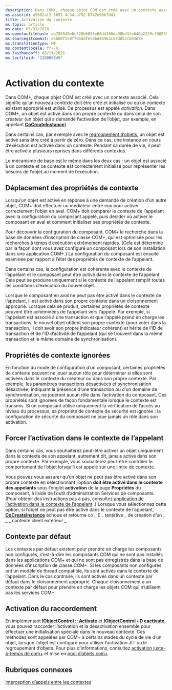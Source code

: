 ```yaml
---
description: Dans COM+, chaque objet COM est créé avec un contexte associé.
ms.assetid: e5602af2-5852-4c34-a792-6742e90b7d41
title: Activation du contexte
ms.topic: article
ms.date: 05/31/2018
ms.openlocfilehash: ab785040e6cf28b609fe80d4160da90bd3fe640b2229cf982993c8573378e4bb
ms.sourcegitcommit: e6600f550f79bddfe58bd4696ac50dd52cb03d7e
ms.translationtype: MT
ms.contentlocale: fr-FR
ms.lasthandoff: 08/11/2021
ms.locfileid: "120096849"
---
```

# <a name="context-activation"></a>Activation du contexte

Dans COM+, chaque objet COM est créé avec un contexte associé. Cela signifie qu’un nouveau contexte doit être créé et initialisé ou qu’un contexte existant approprié est utilisé. Ce processus est appelé *activation*. Dans COM+, un objet est activé dans son propre contexte ou dans celui de son créateur (un objet qui a demandé l’activation de l’objet, par exemple, en appelant [**CoCreateInstance**](/windows/desktop/api/combaseapi/nf-combaseapi-cocreateinstance)).

Dans certains cas, par exemple avec le [regroupement d’objets](com--object-pooling.md), un objet est activé sans être créé à partir de zéro. Dans ce cas, une instance en cours d’exécution est activée dans un contexte. Pendant sa durée de vie, il peut être activé à plusieurs reprises dans différents contextes.

Le mécanisme de base est le même dans les deux cas : un objet est associé à un contexte et ce contexte est correctement initialisé pour représenter les besoins de l’objet au moment de l’exécution.

## <a name="flowing-of-context-properties"></a>Déplacement des propriétés de contexte

Lorsqu’un objet est activé en réponse à une demande de création d’un autre objet, COM+ doit effectuer un médiateur entre eux pour activer correctement l’objet en aval. COM+ doit comparer le contexte de l’appelant avec la configuration du composant appelé, puis décider où activer le composant en aval et comment initialiser ses propriétés de contexte.

Pour découvrir la configuration du composant, COM+ le recherche dans la base de données d’inscription de classe COM+, qui est optimisée pour les recherches à temps d’exécution extrêmement rapides. (Cela est déterminé par la façon dont vous avez configuré un composant lors de son installation dans une application COM+.) La configuration du composant est ensuite examinée par rapport à l’état des propriétés de contexte de l’appelant.

Dans certains cas, la configuration est cohérente avec le contexte de l’appelant et le composant peut être activé dans le contexte de l’appelant. Cela peut se produire uniquement si le contexte de l’appelant remplit toutes les conditions d’exécution du nouvel objet.

Lorsque le composant en aval ne peut pas être activé dans le contexte de l’appelant, il est activé dans son propre contexte dans un cloisonnement approprié. Lorsque cela se produit, certaines propriétés de contexte peuvent être acheminées de l’appelant vers l’appelé. Par exemple, si l’appelant est associé à une transaction et que l’appelé prend en charge les transactions, le nouvel objet obtient son propre contexte (pour voter dans la transaction, il doit avoir son propre indicateur cohérent) et hérite de l’ID de transaction et de l’ID d’activité de l’appelant (qui se trouvent dans la même transaction et le même domaine de synchronisation).

## <a name="ignored-context-properties"></a>Propriétés de contexte ignorées

En fonction du mode de configuration d’un composant, certaines propriétés de contexte peuvent ne jouer aucun rôle pour déterminer si elles sont activées dans le contexte du créateur ou dans son propre contexte. Par exemple, les paramètres transactions désactivées et synchronisation désactivée, indiquant la présence d’une transaction ou d’un domaine de synchronisation, ne joueront aucun rôle dans l’activation du composant. Ces propriétés sont ignorées de façon fondamentale lorsque le contexte est transmis. Si un composant utilise uniquement la vérification de l’accès au niveau du processus, sa propriété de contexte de sécurité est ignorée ; la configuration de sécurité du composant ne joue jamais un rôle dans son activation.

## <a name="forcing-activation-in-the-callers-context"></a>Forcer l’activation dans le contexte de l’appelant

Dans certains cas, vous souhaiterez peut-être activer un objet uniquement dans le contexte de son appelant, autrement dit, jamais activé dans son propre contexte. Par exemple, vous souhaiterez peut-être contrôler le comportement de l’objet lorsqu’il est appelé sur une limite de contexte.

Vous pouvez vous assurer qu’un objet ne peut pas être activé dans son propre contexte en sélectionnant l’option **doit être activé dans le contexte des appelants** sous l’onglet **activation** de la page **Propriétés** du composant, à l’aide de l’outil d’administration Services de composants. (Pour obtenir des instructions pas à pas, consultez [application de l’activation dans le contexte de l’appelant](enforcing-activation-in-the-caller-s-context.md) .) Lorsque vous sélectionnez cette option, si l’objet ne peut pas être activé dans le contexte de l’appelant, [**CoCreateInstance**](/windows/desktop/api/combaseapi/nf-combaseapi-cocreateinstance) échoue et retourne co \_ E \_ tentative \_ de création d’un \_ \_ \_ contexte client extérieur \_ .

## <a name="default-context"></a>Contexte par défaut

Les contextes par défaut existent pour prendre en charge les composants non configurés, c’est-à-dire les composants COM qui ne sont pas installés dans les applications COM+ et qui ne sont pas enregistrés dans la base de données d’inscription de classe COM+. Si les composants non configurés ont un modèle de thread compatible, ils sont activés dans le contexte de l’appelant. Dans le cas contraire, ils sont activés dans un contexte par défaut dans le cloisonnement approprié. Chaque cloisonnement a un contexte par défaut pour prendre en charge les objets COM qui n’utilisent pas les services COM+.

## <a name="hooking-activation"></a>Activation du raccordement

En implémentant [**IObjectControl :: Activate**](/windows/desktop/api/ComSvcs/nf-comsvcs-iobjectcontrol-activate) et [**IObjectControl ::D eactivate**](/windows/desktop/api/ComSvcs/nf-comsvcs-iobjectcontrol-deactivate), vous pouvez raccorder l’activation et la désactivation ensemble pour effectuer une initialisation spéciale dans le nouveau contexte. Ces méthodes sont appelées par COM+ à certains stades du cycle de vie d’un objet, lorsque l’objet est configuré pour utiliser l’activation JIT ou le regroupement d’objets. Pour plus d’informations, consultez [activation juste-à-temps de com+](com--just-in-time-activation.md) et mise en [pool d’objets com+](com--object-pooling.md) .

## <a name="related-topics"></a>Rubriques connexes

<dl> <dt>

[Interception d’appels entre les contextes](interception-of-cross-context-calls.md)
</dt> </dl>

 

 
